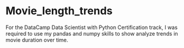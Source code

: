 # Movie_length_trends

For the DataCamp Data Scientist with Python Certification track, I was required to use my pandas and numpy skills to show analyze trends in movie duration over time.
